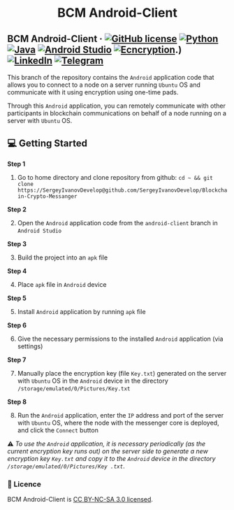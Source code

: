 <h1 align="center">
  BCM Android-Client
</h1>

## BCM Android-Client &middot; [![GitHub license](https://img.shields.io/badge/license-CC%20BY--NC--SA%203.0-blue)](./LICENSE) [![Python](https://img.shields.io/badge/python-3.6-red)](https://www.python.org/) [![Java](https://img.shields.io/badge/Java-SE8-blue)](https://www.java.com/) [![Android Studio](https://img.shields.io/badge/IDE-Android%20Studio-lightgrey)](https://developer.android.com/studio) [![Ecncryption](https://img.shields.io/badge/encryption-one--time%20pad-important)](https://en.wikipedia.org/wiki/One-time_pad#:~:text=In%20cryptography%2C%20the%20one%2Dtime,a%20one%2Dtime%20pad).) [![LinkedIn](https://img.shields.io/badge/linkedin-Sergey%20Ivanov-blue)](https://www.linkedin.com/in/sergey-ivanov-33413823a/) [![Telegram](https://img.shields.io/badge/telegram-%40SergeyIvanov__dev-blueviolet)](https://t.me/SergeyIvanov_dev) ##

This branch of the repository contains the `Android` application code that allows you to connect to a node on a server running `Ubuntu` OS and communicate with it using encryption using one-time pads.

Through this `Android` application, you can remotely communicate with other participants in blockchain communications on behalf of a node running on a server with `Ubuntu` OS.

## :computer: Getting Started  ##

**Step 1**

1. Go to home directory and clone repository from github: `cd ~ && git clone https://SergeyIvanovDevelop@github.com/SergeyIvanovDevelop/Blockchain-Crypto-Messanger`

**Step 2**<br>

2. Open the `Android` application code from the `android-client` branch in `Android Studio` 

**Step 3**<br>

3. Build the project into an `apk` file

**Step 4**<br>

4. Place `apk` file in `Android` device

**Step 5**<br>

5. Install `Android` application by running `apk` file

**Step 6**<br>

6. Give the necessary permissions to the installed `Android` application (via settings)

**Step 7**<br>

7. Manually place the encryption key (file `Key.txt`) generated on the server with `Ubuntu` OS in the `Android` device in the directory `/storage/emulated/0/Pictures/Key.txt`

**Step 8**<br>

8. Run the `Android` application, enter the `IP` address and port of the server with `Ubuntu` OS, where the node with the messenger core is deployed, and click the `Connect` button

:warning: _To use the `Android` application, it is necessary periodically (as the current encryption key runs out) on the server side to generate a new encryption key `Key.txt` and copy it to the `Android` device in the directory `/storage/emulated/0/Pictures/Key .txt`_.

### :bookmark_tabs: Licence ###
BCM Android-Client is [CC BY-NC-SA 3.0 licensed](./LICENSE).
